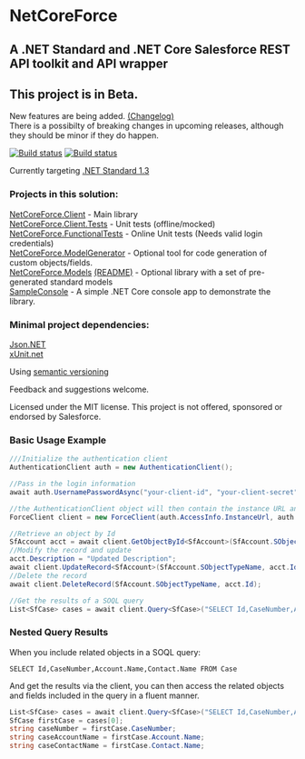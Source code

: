 # NetCoreForce 

## A .NET Standard and .NET Core Salesforce REST API toolkit and API wrapper

## This project is in Beta.
New features are being added. [(Changelog)](CHANGELOG.md)  
There is a possibilty of breaking changes in upcoming releases, although they should be minor if they do happen.

[![Build status](https://ci.appveyor.com/api/projects/status/sum0prwnfgnv8e7s/branch/master?svg=true&passingText=master&failingText=master&pendingText=master)](https://ci.appveyor.com/project/anthonyreilly/netcoreforce/branch/master)
[![Build status](https://ci.appveyor.com/api/projects/status/sum0prwnfgnv8e7s/branch/dev?svg=true&passingText=dev&failingText=dev&pendingText=dev)](https://ci.appveyor.com/project/anthonyreilly/netcoreforce/branch/dev)

Currently targeting [.NET Standard 1.3](https://docs.microsoft.com/en-us/dotnet/articles/standard/library)

### Projects in this solution:
[NetCoreForce.Client](src/NetCoreForce.Client) - Main library  
[NetCoreForce.Client.Tests](src/NetCoreForce.Client.Tests) - Unit tests (offline/mocked)  
[NetCoreForce.FunctionalTests](src/NetCoreForce.FunctionalTests) - Online Unit tests (Needs valid login credentials)  
[NetCoreForce.ModelGenerator](src/NetCoreForce.ModelGenerator) - Optional tool for code generation of custom objects/fields.  
[NetCoreForce.Models](src/NetCoreForce.Models) [(README)](NetCoreForce.Models/README.md) - Optional library with a set of pre-generated standard models  
[SampleConsole](src/SampleConsole) - A simple .NET Core console app to demonstrate the library.

### Minimal project dependencies:  
[Json.NET](https://www.nuget.org/packages/Newtonsoft.Json)  
[xUnit.net](https://www.nuget.org/packages/xunit)  

Using [semantic versioning](http://semver.org)

Feedback and suggestions welcome.

Licensed under the MIT license.
This project is not offered, sponsored or endorsed by Salesforce.

### Basic Usage Example

```csharp
///Initialize the authentication client
AuthenticationClient auth = new AuthenticationClient();

//Pass in the login information
await auth.UsernamePasswordAsync("your-client-id", "your-client-secret", "your-username", "your-password", "token-endpoint-url");

//the AuthenticationClient object will then contain the instance URL and access token to be used in each of the API calls
ForceClient client = new ForceClient(auth.AccessInfo.InstanceUrl, auth.ApiVersion, auth.AccessInfo.AccessToken);

//Retrieve an object by Id
SfAccount acct = await client.GetObjectById<SfAccount>(SfAccount.SObjectTypeName, "001i000002C8QTI");
//Modify the record and update
acct.Description = "Updated Description";
await client.UpdateRecord<SfAccount>(SfAccount.SObjectTypeName, acct.Id, acct);
//Delete the record
await client.DeleteRecord(SfAccount.SObjectTypeName, acct.Id);

//Get the results of a SOQL query
List<SfCase> cases = await client.Query<SfCase>("SELECT Id,CaseNumber,Account.Name,Contact.Name FROM Case");
```

### Nested Query Results

When you include related objects in a SOQL query:
```
SELECT Id,CaseNumber,Account.Name,Contact.Name FROM Case
```

And get the results via the client, you can then access the related objects and fields included in the query in a fluent manner.
```csharp
List<SfCase> cases = await client.Query<SfCase>("SELECT Id,CaseNumber,Account.Name,Contact.Name FROM Case");
SfCase firstCase = cases[0];
string caseNumber = firstCase.CaseNumber;
string caseAccountName = firstCase.Account.Name;
string caseContactName = firstCase.Contact.Name;
```

